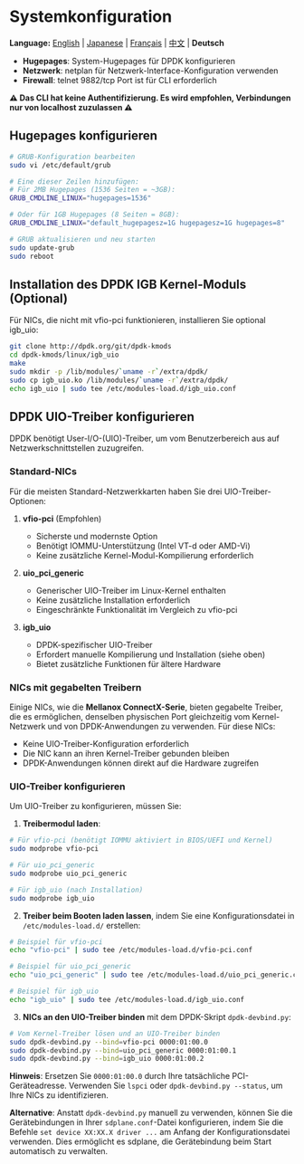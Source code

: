 # Systemkonfiguration

**Language:** [English](../en/system-configuration.md) | [Japanese](../ja/system-configuration.md) | [Français](../fr/system-configuration.md) | [中文](../zh/system-configuration.md) | **Deutsch**

- **Hugepages**: System-Hugepages für DPDK konfigurieren
- **Netzwerk**: netplan für Netzwerk-Interface-Konfiguration verwenden
- **Firewall**: telnet 9882/tcp Port ist für CLI erforderlich

**⚠️ Das CLI hat keine Authentifizierung. Es wird empfohlen, Verbindungen nur von localhost zuzulassen ⚠️**

## Hugepages konfigurieren
```bash
# GRUB-Konfiguration bearbeiten
sudo vi /etc/default/grub

# Eine dieser Zeilen hinzufügen:
# Für 2MB Hugepages (1536 Seiten = ~3GB):
GRUB_CMDLINE_LINUX="hugepages=1536"

# Oder für 1GB Hugepages (8 Seiten = 8GB):
GRUB_CMDLINE_LINUX="default_hugepagesz=1G hugepagesz=1G hugepages=8"

# GRUB aktualisieren und neu starten
sudo update-grub
sudo reboot
```

## Installation des DPDK IGB Kernel-Moduls (Optional)

Für NICs, die nicht mit vfio-pci funktionieren, installieren Sie optional igb_uio:

```bash
git clone http://dpdk.org/git/dpdk-kmods
cd dpdk-kmods/linux/igb_uio
make
sudo mkdir -p /lib/modules/`uname -r`/extra/dpdk/
sudo cp igb_uio.ko /lib/modules/`uname -r`/extra/dpdk/
echo igb_uio | sudo tee /etc/modules-load.d/igb_uio.conf
```

## DPDK UIO-Treiber konfigurieren

DPDK benötigt User-I/O-(UIO)-Treiber, um vom Benutzerbereich aus auf Netzwerkschnittstellen zuzugreifen.

### Standard-NICs

Für die meisten Standard-Netzwerkkarten haben Sie drei UIO-Treiber-Optionen:

1. **vfio-pci** (Empfohlen)
   - Sicherste und modernste Option
   - Benötigt IOMMU-Unterstützung (Intel VT-d oder AMD-Vi)
   - Keine zusätzliche Kernel-Modul-Kompilierung erforderlich

2. **uio_pci_generic**
   - Generischer UIO-Treiber im Linux-Kernel enthalten
   - Keine zusätzliche Installation erforderlich
   - Eingeschränkte Funktionalität im Vergleich zu vfio-pci

3. **igb_uio**
   - DPDK-spezifischer UIO-Treiber
   - Erfordert manuelle Kompilierung und Installation (siehe oben)
   - Bietet zusätzliche Funktionen für ältere Hardware

### NICs mit gegabelten Treibern

Einige NICs, wie die **Mellanox ConnectX-Serie**, bieten gegabelte Treiber, die es ermöglichen, denselben physischen Port gleichzeitig vom Kernel-Netzwerk und von DPDK-Anwendungen zu verwenden. Für diese NICs:

- Keine UIO-Treiber-Konfiguration erforderlich
- Die NIC kann an ihren Kernel-Treiber gebunden bleiben
- DPDK-Anwendungen können direkt auf die Hardware zugreifen

### UIO-Treiber konfigurieren

Um UIO-Treiber zu konfigurieren, müssen Sie:

1. **Treibermodul laden**:
```bash
# Für vfio-pci (benötigt IOMMU aktiviert in BIOS/UEFI und Kernel)
sudo modprobe vfio-pci

# Für uio_pci_generic
sudo modprobe uio_pci_generic

# Für igb_uio (nach Installation)
sudo modprobe igb_uio
```

2. **Treiber beim Booten laden lassen**, indem Sie eine Konfigurationsdatei in `/etc/modules-load.d/` erstellen:
```bash
# Beispiel für vfio-pci
echo "vfio-pci" | sudo tee /etc/modules-load.d/vfio-pci.conf

# Beispiel für uio_pci_generic
echo "uio_pci_generic" | sudo tee /etc/modules-load.d/uio_pci_generic.conf

# Beispiel für igb_uio
echo "igb_uio" | sudo tee /etc/modules-load.d/igb_uio.conf
```

3. **NICs an den UIO-Treiber binden** mit dem DPDK-Skript `dpdk-devbind.py`:
```bash
# Vom Kernel-Treiber lösen und an UIO-Treiber binden
sudo dpdk-devbind.py --bind=vfio-pci 0000:01:00.0
sudo dpdk-devbind.py --bind=uio_pci_generic 0000:01:00.1
sudo dpdk-devbind.py --bind=igb_uio 0000:01:00.2
```

**Hinweis**: Ersetzen Sie `0000:01:00.0` durch Ihre tatsächliche PCI-Geräteadresse. Verwenden Sie `lspci` oder `dpdk-devbind.py --status`, um Ihre NICs zu identifizieren.

**Alternative**: Anstatt `dpdk-devbind.py` manuell zu verwenden, können Sie die Gerätebindungen in Ihrer `sdplane.conf`-Datei konfigurieren, indem Sie die Befehle `set device XX:XX.X driver ...` am Anfang der Konfigurationsdatei verwenden. Dies ermöglicht es sdplane, die Gerätebindung beim Start automatisch zu verwalten.